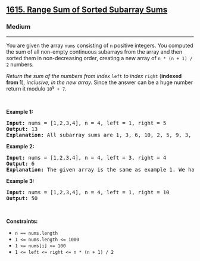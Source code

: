 <h2><a href="https://leetcode.com/problems/range-sum-of-sorted-subarray-sums/description/">1615. Range Sum of Sorted Subarray Sums</a></h2><h3>Medium</h3><hr><p>You are given the array <code>nums</code> consisting of <code>n</code> positive integers. You computed the sum of all non-empty continuous subarrays from the array and then sorted them in non-decreasing order, creating a new array of <code>n * (n + 1) / 2</code> numbers.</p>

<p><em>Return the sum of the numbers from index </em><code>left</code><em> to index </em><code>right</code> (<strong>indexed from 1</strong>)<em>, inclusive, in the new array. </em>Since the answer can be a huge number return it modulo <code>10<sup>9</sup> + 7</code>.</p>

<p>&nbsp;</p>
<p><strong class="example">Example 1:</strong></p>

<pre>
<strong>Input:</strong> nums = [1,2,3,4], n = 4, left = 1, right = 5
<strong>Output:</strong> 13 
<strong>Explanation:</strong> All subarray sums are 1, 3, 6, 10, 2, 5, 9, 3, 7, 4. After sorting them in non-decreasing order we have the new array [1, 2, 3, 3, 4, 5, 6, 7, 9, 10]. The sum of the numbers from index le = 1 to ri = 5 is 1 + 2 + 3 + 3 + 4 = 13. 
</pre>

<p><strong class="example">Example 2:</strong></p>

<pre>
<strong>Input:</strong> nums = [1,2,3,4], n = 4, left = 3, right = 4
<strong>Output:</strong> 6
<strong>Explanation:</strong> The given array is the same as example 1. We have the new array [1, 2, 3, 3, 4, 5, 6, 7, 9, 10]. The sum of the numbers from index le = 3 to ri = 4 is 3 + 3 = 6.
</pre>

<p><strong class="example">Example 3:</strong></p>

<pre>
<strong>Input:</strong> nums = [1,2,3,4], n = 4, left = 1, right = 10
<strong>Output:</strong> 50
</pre>

<p>&nbsp;</p>
<p><strong>Constraints:</strong></p>

<ul>
	<li><code>n == nums.length</code></li>
	<li><code>1 &lt;= nums.length &lt;= 1000</code></li>
	<li><code>1 &lt;= nums[i] &lt;= 100</code></li>
	<li><code>1 &lt;= left &lt;= right &lt;= n * (n + 1) / 2</code></li>
</ul>
